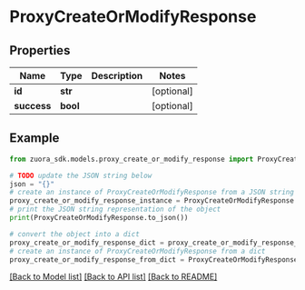 # ProxyCreateOrModifyResponse


## Properties

Name | Type | Description | Notes
------------ | ------------- | ------------- | -------------
**id** | **str** |  | [optional] 
**success** | **bool** |  | [optional] 

## Example

```python
from zuora_sdk.models.proxy_create_or_modify_response import ProxyCreateOrModifyResponse

# TODO update the JSON string below
json = "{}"
# create an instance of ProxyCreateOrModifyResponse from a JSON string
proxy_create_or_modify_response_instance = ProxyCreateOrModifyResponse.from_json(json)
# print the JSON string representation of the object
print(ProxyCreateOrModifyResponse.to_json())

# convert the object into a dict
proxy_create_or_modify_response_dict = proxy_create_or_modify_response_instance.to_dict()
# create an instance of ProxyCreateOrModifyResponse from a dict
proxy_create_or_modify_response_from_dict = ProxyCreateOrModifyResponse.from_dict(proxy_create_or_modify_response_dict)
```
[[Back to Model list]](../README.md#documentation-for-models) [[Back to API list]](../README.md#documentation-for-api-endpoints) [[Back to README]](../README.md)


